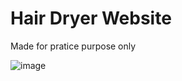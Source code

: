 # Hair Dryer Website 
Made for pratice purpose only


![image](https://github.com/user-attachments/assets/338bcb03-7ced-4fa8-bffb-97478242cd3a)
